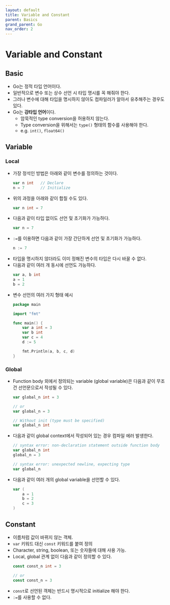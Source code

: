 ```yaml
---
layout: default
title: Variable and Constant
parent: Basics
grand_parent: Go
nav_order: 2
---
```

# Variable and Constant
## Basic
* Go는 정적 타입 언어이다.
* 일반적으로 변수 또는 상수 선언 시 타입 명시를 꼭 해줘야 한다.
* 그러나 변수에 대해 타입을 명시하지 않아도 컴파일러가 알아서 유추해주는 경우도 있다.
* Go는 **강타입 언어**이다.
    * 암묵적인 type conversion을 허용하지 않는다.
    * Type conversion을 위해서는 `type()` 형태의 함수를 사용해야 한다.
    * e.g. `int()`, `float64()` 
## Variable
### Local
* 가장 정석인 방법은 아래와 같이 변수를 정의하는 것이다.
    ```go
    var n int   // Declare
    n = 7       // Initialize
    ```
* 위의 과정을 아래와 같이 합칠 수도 있다.
    ```go
    var n int = 7
    ```
* 다음과 같이 타입 없이도 선언 및 초기화가 가능하다.
    ```go
    var n = 7
    ```
* ``:=``를 이용하면 다음과 같이 가장 간단하게 선언 및 초기화가 가능하다.
    ```go
    n := 7
    ```
* 타입을 명시하지 않더라도 이미 정해진 변수의 타입은 다시 바꿀 수 없다.
* 다음과 같이 여러 개 동시에 선언도 가능하다.
    ```go
    var a, b int
    a = 1
    b = 2
    ```
* 변수 선언의 여러 가지 형태 예시
    ```go
    package main

    import "fmt"

    func main() {
        var a int = 3
        var b int
        var c = 4
        d := 5

        fmt.Println(a, b, c, d)
    }
    ```
### Global
* Function body 외에서 정의되는 variable (global variable)은 다음과 같이 무조건 선언문으로서 작성될 수 있다.
    ```go
    var global_n int = 3

    // or
    var global_n = 3

    // Without init (type must be specified)
    var global_n int
    ```
* 다음과 같이 global context에서 작성되어 있는 경우 컴파일 에러 발생한다.
    ```go
    // syntax error: non-declaration statement outside function body
    var global_n int
    global_n = 3

    // syntax error: unexpected newline, expecting type
    var global_n
    ```

* 다음과 같이 여러 개의 global variable을 선언할 수 있다.
    ```go
    var (
        a = 1
        b = 2
        c = 3
    )
    ```

## Constant
* 이름처럼 값이 바뀌지 않는 객체.
* ``var`` 키워드 대신 ``const`` 키워드를 붙여 정의
* Character, string, boolean, 또는 숫자들에 대해 사용 가능.
* Local, global 관계 없이 다음과 같이 정의할 수 있다.
    ```go
    const const_n int = 3

    // or
    const const_n = 3
    ```
* ``const``로 선언된 객체는 반드시 명시적으로 initialize 해야 한다.
* ``:=``를 사용할 수 없다.
